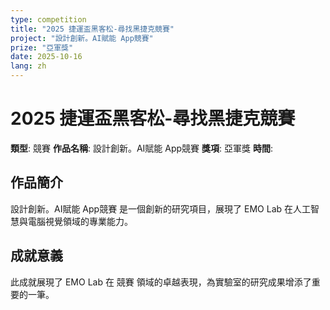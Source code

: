 ```yaml
---
type: competition
title: "2025 捷運盃黑客松-尋找黑捷克競賽"
project: "設計創新。AI賦能 App競賽"
prize: "亞軍獎"
date: 2025-10-16
lang: zh
---
```


# 2025 捷運盃黑客松-尋找黑捷克競賽

**類型**: 競賽
**作品名稱**: 設計創新。AI賦能 App競賽
**獎項**: 亞軍獎
**時間**: 

## 作品簡介

設計創新。AI賦能 App競賽 是一個創新的研究項目，展現了 EMO Lab 在人工智慧與電腦視覺領域的專業能力。

## 成就意義

此成就展現了 EMO Lab 在 競賽 領域的卓越表現，為實驗室的研究成果增添了重要的一筆。
